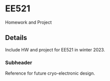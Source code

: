 # EE521 

Homework and Project

## Details

Include HW and project for EE521 in winter 2023.

### Subheader

Reference for future cryo-electronic design.
